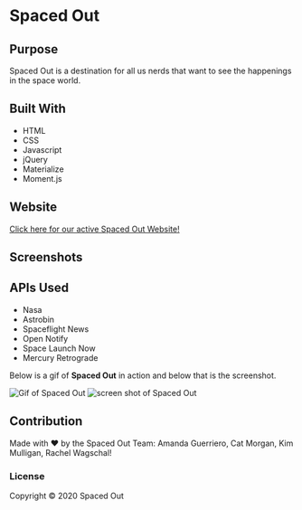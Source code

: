 # Spaced Out

## Purpose
Spaced Out is a destination for all us nerds that want to see the happenings in the space world. 

## Built With
* HTML
* CSS
* Javascript
* jQuery
* Materialize
* Moment.js

## Website
[Click here for our active Spaced Out Website!](https://rawagschal.github.io/spaced-out/ "SPACED OUT!")
## Screenshots


## APIs Used
* Nasa
* Astrobin
* Spaceflight News
* Open Notify
* Space Launch Now
* Mercury Retrograde

Below is a gif of __Spaced Out__ in action and below that is the screenshot.

<img src="assets/images/sitetour.gif" alt="Gif of Spaced Out"/>

<img src="./assets/images/weatherdashboard.png" alt="screen shot of Spaced Out"/>

## Contribution
Made with ❤️ by the Spaced Out Team:
Amanda Guerriero, Cat Morgan, Kim Mulligan, Rachel Wagschal!

### License
Copyright ©️ 2020 Spaced Out
